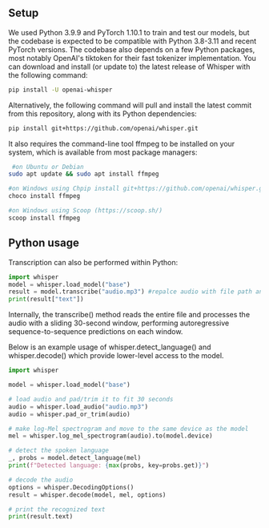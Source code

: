 ## Setup
We used Python 3.9.9 and PyTorch 1.10.1 to train and test our models, but the codebase is expected to be compatible with Python 3.8-3.11 and recent PyTorch versions. The codebase also depends on a few Python packages, most notably OpenAI's tiktoken for their fast tokenizer implementation. You can download and install (or update to) the latest release of Whisper with the following command:

```sh
pip install -U openai-whisper
```

Alternatively, the following command will pull and install the latest commit from this repository, along with its Python dependencies:

```sh
pip install git+https://github.com/openai/whisper.git 
```

It also requires the command-line tool ffmpeg to be installed on your system, which is available from most package managers:
```sh
 #on Ubuntu or Debian
sudo apt update && sudo apt install ffmpeg

#on Windows using Chpip install git+https://github.com/openai/whisper.git ocolatey (https://chocolatey.org/)
choco install ffmpeg

#on Windows using Scoop (https://scoop.sh/)
scoop install ffmpeg
```

## Python usage

Transcription can also be performed within Python:

```python
import whisper  
model = whisper.load_model("base")
result = model.transcribe("audio.mp3") #repalce audio with file path and insert audio file   
print(result["text"])
```

Internally, the transcribe() method reads the entire file and processes the audio with a sliding 30-second window, performing autoregressive sequence-to-sequence predictions on each window.

Below is an example usage of whisper.detect_language() and whisper.decode() which provide lower-level access to the model.

 ```python
 import whisper

model = whisper.load_model("base")

# load audio and pad/trim it to fit 30 seconds
audio = whisper.load_audio("audio.mp3")
audio = whisper.pad_or_trim(audio)

# make log-Mel spectrogram and move to the same device as the model
mel = whisper.log_mel_spectrogram(audio).to(model.device)

# detect the spoken language
_, probs = model.detect_language(mel)
print(f"Detected language: {max(probs, key=probs.get)}")

# decode the audio
options = whisper.DecodingOptions()
result = whisper.decode(model, mel, options)

# print the recognized text
print(result.text)
```
